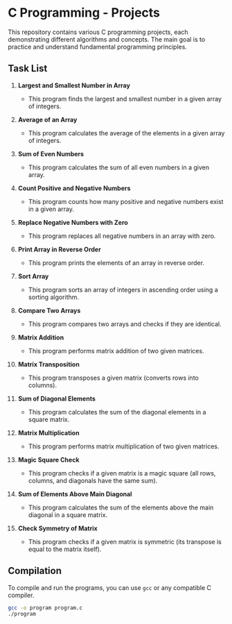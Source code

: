 # C Programming - Projects

This repository contains various C programming projects, each demonstrating different algorithms and concepts. The main goal is to practice and understand fundamental programming principles.

## Task List

1. **Largest and Smallest Number in Array**

   - This program finds the largest and smallest number in a given array of integers.

2. **Average of an Array**

   - This program calculates the average of the elements in a given array of integers.

3. **Sum of Even Numbers**

   - This program calculates the sum of all even numbers in a given array.

4. **Count Positive and Negative Numbers**

   - This program counts how many positive and negative numbers exist in a given array.

5. **Replace Negative Numbers with Zero**

   - This program replaces all negative numbers in an array with zero.

6. **Print Array in Reverse Order**

   - This program prints the elements of an array in reverse order.

7. **Sort Array**

   - This program sorts an array of integers in ascending order using a sorting algorithm.

8. **Compare Two Arrays**

   - This program compares two arrays and checks if they are identical.

9. **Matrix Addition**

   - This program performs matrix addition of two given matrices.

10. **Matrix Transposition**

    - This program transposes a given matrix (converts rows into columns).

11. **Sum of Diagonal Elements**

    - This program calculates the sum of the diagonal elements in a square matrix.

12. **Matrix Multiplication**

    - This program performs matrix multiplication of two given matrices.

13. **Magic Square Check**

    - This program checks if a given matrix is a magic square (all rows, columns, and diagonals have the same sum).

14. **Sum of Elements Above Main Diagonal**

    - This program calculates the sum of the elements above the main diagonal in a square matrix.

15. **Check Symmetry of Matrix**
    - This program checks if a given matrix is symmetric (its transpose is equal to the matrix itself).

## Compilation

To compile and run the programs, you can use `gcc` or any compatible C compiler.

```bash
gcc -o program program.c
./program
```
